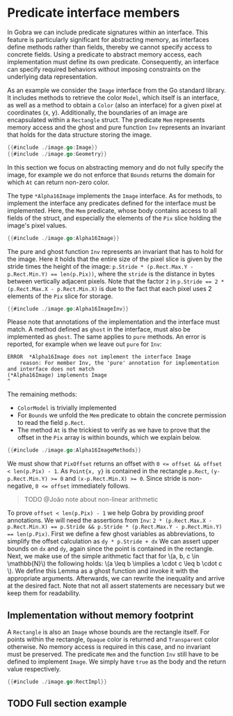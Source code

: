 # Predicate interface members

In Gobra we can include predicate signatures within an interface.
This feature is particularly significant for abstracting memory, as interfaces define methods rather than fields, thereby we cannot specify access to concrete fields.
Using a predicate to abstract memory access, each implementation must define its own predicate.
Consequently, an interface can specify required behaviors without imposing constraints on the underlying data representation.

As an example we consider the `Image` interface from the Go standard library.
It includes methods to retrieve the color `Model`, which itself is an interface, as well as a method to obtain a `Color` (also an interface) for a given pixel at coordinates (x, y).
Additionally, the boundaries of an image are encapsulated within a `Rectangle` struct.
The predicate `Mem` represents memory access and the ghost and pure function `Inv` represents an invariant that holds for the data structure storing the image.
``` go
{{#include ./image.go:Image}}
{{#include ./image.go:Geometry}}
```

In this section we focus on abstracting memory and do not fully specify the image, for example we do not enforce that `Bounds` returns the domain for which `At` can return non-zero color.

The type `*Alpha16Image` implements the `Image` interface.
As for methods, to implement the interface any predicates defined for the interface must be implemented.
Here, the `Mem` predicate, whose body contains access to all fields of the struct, and especially the elements of the `Pix` slice holding the image's pixel values.
``` go
{{#include ./image.go:Alpha16Image}}
```
The pure and ghost function `Inv` represents an invariant that has to hold for the image.
Here it holds that the entire size of the pixel slice is given by the stride times the height of the image:
`p.Stride * (p.Rect.Max.Y - p.Rect.Min.Y) == len(p.Pix))`,
where the `stride` is the distance in bytes between vertically adjacent pixels.
Note that the factor `2` in `p.Stride == 2 * (p.Rect.Max.X - p.Rect.Min.X)` is due to the fact that each pixel uses 2 elements of the `Pix` slice for storage.

``` go
{{#include ./image.go:Alpha16ImageInv}}
```

Please note that annotations of the implementation and the interface must match.
A method defined as `ghost` in the interface, must also be implemented as `ghost`.
The same applies to `pure` methods.
An error is reported, for example when we leave out `pure` for `Inv`:
``` text
ERROR  *Alpha16Image does not implement the interface Image
	reason: For member Inv, the 'pure' annotation for implementation and interface does not match
(*Alpha16Image) implements Image
^
```

The remaining methods:
- `ColorModel` is trivially implemented
- For `Bounds` we unfold the `Mem` predicate to obtain the concrete permission to read the field `p.Rect`.
- The method `At` is the trickiest to verify as we have to prove that the offset in the `Pix` array is within bounds, which we explain below.

``` go
{{#include ./image.go:Alpha16ImageMethods}}
```

We must show that `PixOffset` returns an offset with `0 <= offset && offset < len(p.Pix) - 1`.
As `Point{x, y}` is contained in the rectangle `p.Rect`, `(y-p.Rect.Min.Y) >= 0` and `(x-p.Rect.Min.X) >= 0`.
Since stride is non-negative, `0 <= offset` immediately follows.

> TODO @João 
>   note about non-linear arithmetic

To prove `offset < len(p.Pix) - 1` we help Gobra by providing proof annotations.
We will need the assertions from `Inv`:
`2 * (p.Rect.Max.X - p.Rect.Min.X) == p.Stride && p.Stride * (p.Rect.Max.Y - p.Rect.Min.Y) == len(p.Pix)`.
First we define a few ghost variables as abbreviations, to simplify the offset calculation as `dy * p.Stride + dx`
We can assert upper bounds on `dx` and `dy`, again since the point is contained in the rectangle.
Next, we make use of the simple arithmetic fact that for \\(a, b, c \in \mathbb{N}\\) the following holds:
\\(a \leq b \implies a \cdot c \leq b \cdot c \\).
We define this Lemma as a ghost function and invoke it with the appropriate arguments.
Afterwards, we can rewrite the inequality and arrive at the desired fact.
Note that not all assert statements are necessary but we keep them for readability.


## Implementation without memory footprint
A `Rectangle` is also an `Image` whose bounds are the rectangle itself.
For points within the rectangle, `Opaque` color is returned and `Transparent` color otherwise.
No memory access is required in this case, and no invariant must be preserved.
The predicate `Mem` and the function `Inv` still have to be defined to implement `Image`.
We simply have `true` as the body and the return value respectively.
``` go
{{#include ./image.go:RectImpl}}
```



<!-- // @ ensures Point{x, y}.InSpec(r.Bounds()) ? c == Opaque : c == Transparent -->

## TODO Full section example
<!-- TODO copy pastable example of this section -->
